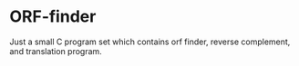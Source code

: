 ORF-finder
==========

Just a small C program set which contains orf finder, reverse complement, and translation program.
